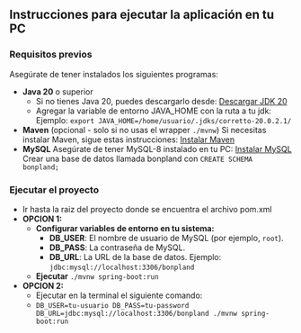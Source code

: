## Instrucciones para ejecutar la aplicación en tu PC

### Requisitos previos

Asegúrate de tener instalados los siguientes programas:

- **Java 20** o superior
  - Si no tienes Java 20, puedes descargarlo desde: [Descargar JDK 20](https://jdk.java.net/20/)
  - Agregar la variable de entorno JAVA_HOME con la ruta a tu jdk:
    Ejemplo: `export JAVA_HOME=/home/usuario/.jdks/corretto-20.0.2.1/`
- **Maven** (opcional - solo si no usas el wrapper `./mvnw`)
  Si necesitas instalar Maven, sigue estas instrucciones:
  [Instalar Maven](https://maven.apache.org/install.html)
- **MySQL**
  Asegúrate de tener MySQL-8 instalado en tu PC:
  [Instalar MySQL](https://dev.mysql.com/downloads/installer/)
  Crear una base de datos llamada bonpland con `CREATE SCHEMA bonpland;`

### **Ejecutar el proyecto**

- Ir hasta la raiz del proyecto donde se encuentra el archivo pom.xml
- **OPCION 1:**
  - **Configurar variables de entorno en tu sistema:**
    - **DB_USER**: El nombre de usuario de MySQL (por ejemplo, `root`).
    - **DB_PASS**: La contraseña de MySQL.
    - **DB_URL**: La URL de la base de datos. Ejemplo: `jdbc:mysql://localhost:3306/bonpland`
  - **Ejecutar** `./mvnw spring-boot:run`
- **OPCION 2:**
  - Ejecutar en la terminal el siguiente comando:
  - `DB_USER=tu-usuario DB_PASS=tu-password DB_URL=jdbc:mysql://localhost:3306/bonpland ./mvnw spring-boot:run`
